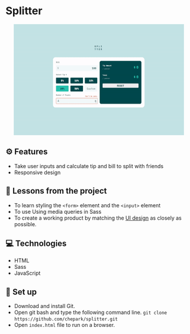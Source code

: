 # Splitter

<p align="center">
  <img width="460" height="300" src="./assets/demo.gif">
</p>

## ⚙️ Features

- Take user inputs and calculate tip and bill to split with friends
- Responsive design

## 📌 Lessons from the project

- To learn styling the `<form>` element and the `<input>` element
- To use Using media queries in Sass
- To create a working product by matching the [UI design](https://www.figma.com/file/5PgWPwUclOBDelMDqlYfIl/tip-calculator-app?node-id=0%3A1) as closely as possible.

## 💻 Technologies

- HTML
- Sass
- JavaScript

## 🔨 Set up

- Download and install Git.
- Open git bash and type the following command line. `git clone https://github.com/chepark/splitter.git`
- Open `index.html` file to run on a browser.
